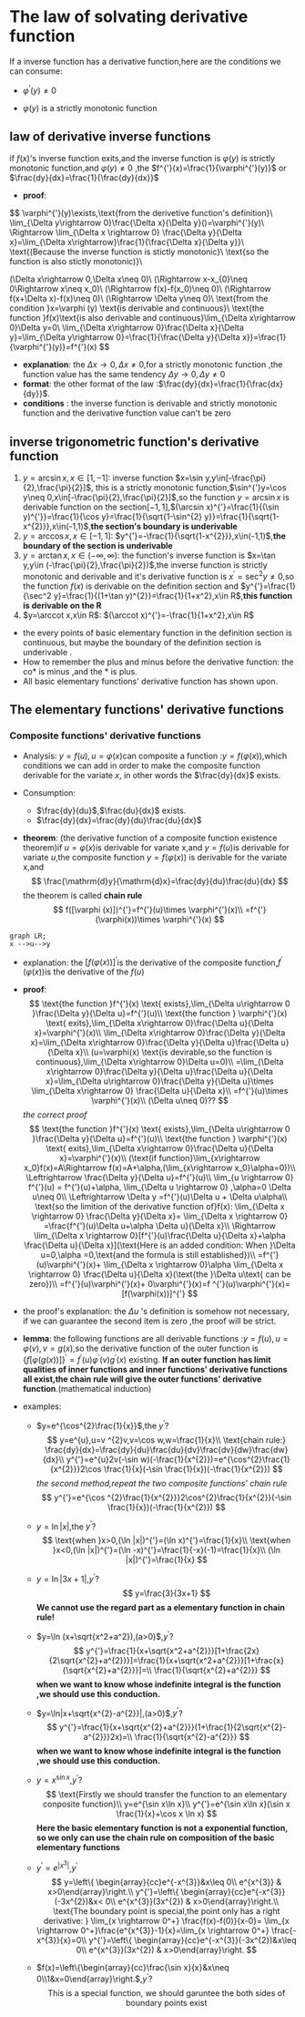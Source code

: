 # The law of solvating derivative function

If a inverse function has a derivative function,here are the conditions we can consume:

* $\varphi^{'}(y)\neq 0$

* $\varphi(y)$ is a strictly monotonic function

## law of derivative inverse functions



if $f(x)$'s inverse function exits,and the inverse function  is $\varphi(y)$ is strictly monotonic function,and $\varphi(y)\neq 0$ ,the  $f^{'}(x)=\frac{1}{\varphi^{'}(y)}$ or $\frac{dy}{dx}=\frac{1}{\frac{dy}{dx}}$

* **proof**:

$$
\varphi^{'}(y)\exists,\text{from the derivetive function's definition}\\
\lim_{\Delta y\rightarrow 0}\frac{\Delta x}{\Delta y}()=\varphi^{'}(y)\\
\Rightarrow \lim_{\Delta x \rightarrow 0} \frac{\Delta y}{\Delta x}=\lim_{\Delta x\rightarrow}\frac{1}{\frac{\Delta x}{\Delta y}}\\
\text{(Because the inverse function is stictly monotonic}\\
\text{so the function is also stictly monotonic)}\\

(\Delta x\rightarrow 0,\Delta x\neq 0)\\
(\Rightarrow x-x_{0}\neq 0\Rightarrow x\neq x_0)\\
(\Rightarrow f(x)-f(x_0)\neq 0)\\
(\Rightarrow f(x+\Delta x)-f(x)\neq 0)\\
(\Rightarrow \Delta y\neq 0)\\
\text{from the condition }x=\varphi (y)  \text{is derivable and continuous}\\
\text{the function }f(x)\text{is also derivable and continuous}\lim_{\Delta x\rightarrow 0}\Delta y=0\\
\lim_{\Delta x\rightarrow 0}\frac{\Delta x}{\Delta y}=\lim_{\Delta y\rightarrow 0}=\frac{1}{\frac{\Delta y}{\Delta x}}=\frac{1}{\varphi^{'}(y)}=f^{'}(x)
$$

* **explanation**: the $\Delta x\rightarrow 0,\Delta x\neq 0$,for  a strictly monotonic function ,the function value has the same tendency $\Delta y\rightarrow 0,\Delta y\neq 0$
* **format**: the other format of the law :$\frac{dy}{dx}=\frac{1}{\frac{dx}{dy}}$.
* **conditions** : the inverse function is derivable and strictly monotonic function and the derivative function value can't be zero

## inverse trigonometric function's derivative  function

1. $y=\arcsin x,x\in[1,-1]$: inverse function $x=\sin y,y\in[-\frac{\pi}{2},\frac{\pi}{2}]$, this is a strictly monotonic function,$\sin^{'}y=\cos y\neq 0,x\in[-\frac{\pi}{2},\frac{\pi}{2}]$,so the function $y=\arcsin x$ is derivable function on the section$[-1,1]$,$(\arcsin x)^{'}=\frac{1}{(\sin y)^{'}}=\frac{1}{\cos y}=\frac{1}{\sqrt{1-\sin^{2} y}}=\frac{1}{\sqrt{1-x^{2}}},x\in(-1,1)$,**the section's boundary is underivable**
2. $y=\arccos x,x\in[-1,1]$: $y^{'}=-\frac{1}{\sqrt{1-x^{2}}},x\in(-1,1)$,**the boundary of the section is underivable**
3. $y=\arctan x,x\in (-\infty,\infty)$: the function's inverse function is $x=\tan y,y\in (-\frac{\pi}{2},\frac{\pi}{2})$,the inverse function is strictly monotonic and derivable and it's derivative function is $x^{'}=\sec^2 y\neq0$,so the function $f(x)$ is derivable on the definition section and $y^{'}=\frac{1}{\sec^2 y}=\frac{1}{(1+\tan y)^{2}}=\frac{1}{1+x^2},x\in R$,**this function is derivable on the R**
4. $y=\arccot x,x\in R$: $(\arccot x)^{'}=-\frac{1}{1+x^2},x\in R$

* the every points of basic elementary function in the definition section is continuous, but maybe the boundary of the definition section is underivable .
* How to remember the plus and minus before the derivative function: the co* is minus ,and the * is plus.
* All basic elementary functions' derivative function has shown upon.

## The elementary functions' derivative functions 

### Composite functions' derivative functions

* Analysis: $y=f(u),u=\varphi(x)$can composite a function :$y=f(\varphi(x))$,which conditions we can add in order to make the composite function derivable for the variate $x$, in other words the $\frac{dy}{dx}$ exists.

* Consumption:  

  *  $\frac{dy}{du}$,$\frac{du}{dx}$  exists.
  * $\frac{dy}{dx}=\frac{dy}{du}\frac{du}{dx}$

* **theorem**: (the derivative function of a composite function existence theorem)if $u=\varphi(x)$is derivable for variate x,and $y=f(u)$is derivable for variate $u$,the composite function $y=f(\varphi(x))$ is derivable for the variate x,and 
  $$
  \frac{\mathrm{d}y}{\mathrm{d}x}=\frac{dy}{du}\frac{du}{dx}
  $$
  the theorem is called **chain rule**
  $$
  f([\varphi (x)])^{'}=f^{'}(u)\times \varphi^{'}(x)\\
  =f^{'}(\varphi(x))\times \varphi^{'}(x)
  $$
  

~~~mermaid
graph LR;
x -->u-->y
~~~

* explanation: the $[f(\varphi(x))]^{'}$is the derivative of the composite function,$f^{'}(\varphi(x))$is the derivative of the $f(u)$

* **proof**: 
  $$
  \text{the function }f^{'}(x) \text{ exists},\lim_{\Delta u\rightarrow 0 }\frac{\Delta y}{\Delta u}=f^{'}(u)\\
  \text{the function } \varphi^{'}(x) \text{ exits},\lim_{\Delta x\rightarrow 0}\frac{\Delta u}{\Delta x}=\varphi^{'}(x)\\
  \lim_{\Delta x\rightarrow 0}\frac{\Delta y}{\Delta x}=\lim_{\Delta x\rightarrow 0}\frac{\Delta y}{\Delta u}\frac{\Delta u}{\Delta x}\\
  (u=\varphi(x) \text{is devirable,so the function is continuous},\lim_{\Delta x\rightarrow 0}\Delta u=0)\\
  =\lim_{\Delta x\rightarrow 0}\frac{\Delta y}{\Delta u}\frac{\Delta u}{\Delta x}=\lim_{\Delta u\rightarrow 0}\frac{\Delta y}{\Delta u}\times \lim_{\Delta x\rightarrow 0} \frac{\Delta u}{\Delta x}\\
  =f^{'}(u)\times \varphi^{'}(x)\\
  (\Delta u\neq 0)??
  $$
  *the correct proof*
  $$
  \text{the function }f^{'}(x) \text{ exists},\lim_{\Delta u\rightarrow 0 }\frac{\Delta y}{\Delta u}=f^{'}(u)\\
  \text{the function } \varphi^{'}(x) \text{ exits},\lim_{\Delta x\rightarrow 0}\frac{\Delta u}{\Delta x}=\varphi^{'}(x)\\
  (\text{if function}\lim_{x\rightarrow x_0}f(x)=A\Rightarrow f(x)=A+\alpha,(\lim_{x\rightarrow x_0}\alpha=0))\\
  \Leftrightarrow \frac{\Delta y}{\Delta u}=f^{'}(u)\\
  \lim_{u \rightarrow 0}  f^{'}(u) = f^{'}(u)+\alpha, \lim_{\Delta  u \rightarrow 0}  ,\alpha=0 \Delta  u\neq 0\\
  \Leftrightarrow \Delta y =f^{'}(u)\Delta u + \Delta  u\alpha\\
  \text{so the limition of the derivative function of}f(x): \lim_{\Delta x \rightarrow 0} \frac{\Delta  y}{\Delta  x}= \lim_{\Delta x \rightarrow 0} =\frac{f^{'}(u)\Delta  u+\alpha \Delta u}{\Delta x}\\
  \Rightarrow \lim_{\Delta x \rightarrow 0}[f^{'}(u)\frac{\Delta  u}{\Delta  x}+\alpha \frac{\Delta  u}{\Delta x}](\text{Here is an added condition: When }\Delta u=0,\alpha =0,\text{and the formula is still established})\\
  =f^{'}(u)\varphi^{'}(x)+ \lim_{\Delta x \rightarrow 0}\alpha \lim_{\Delta x \rightarrow 0} \frac{\Delta  u}{\Delta x}(\text{the }\Delta  u\text{ can be zero})\\
  =f^{'}(u)\varphi^{'}(x)+ 0\varphi^{'}(x)=f ^{'}(u)\varphi^{'}(x)=[f(\varphi(x))]^{'}
  $$
  
* the proof's explanation: the $\Delta  u$ 's definition is somehow not necessary, if we can guarantee the second item is zero ,the proof will be strict.

* **lemma**: the following functions are all derivable functions :$y=f(u),u=\varphi(v),v=g(x)$,so the derivative function of the outer function is $\{f[\varphi(g(x))]\}^{'}=f^{'}(u)\varphi^{'}(v)g^{'}(x)$ existing. **If an outer function has limit qualities of inner functions and inner functions' derivative functions all exist,the chain rule will give the outer functions' derivative function**.(mathematical induction)

* examples:

  * $y=e^{\cos^{2}\frac{1}{x}}$,the $y^{'}$?
    $$
    y=e^{u},u=v ^{2}v,v=\cos w,w=\frac{1}{x}\\
    \text{chain rule:} \frac{dy}{dx}=\frac{dy}{du}\frac{du}{dv}\frac{dv}{dw}\frac{dw}{dx}\\
    y^{'}=e^{u}2v(-\sin w)(-\frac{1}{x^{2}})=e^{\cos^{2}\frac{1}{x^{2}}}2\cos \frac{1}{x}(-\sin \frac{1}{x})(-\frac{1}{x^{2}})  
    $$
    *the second method,repeat the two composite functions' chain rule*
    $$
    y^{'}=e^{\cos ^{2}\frac{1}{x^{2}}}2\cos^{2}\frac{1}{x^{2}}(-\sin \frac{1}{x})(-\frac{1}{x^{2}})
    $$

  

  * $y=\ln |x|$,the $y^{'}$?
    $$
    \text{when }x>0,(\ln |x|)^{'}=(\ln x)^{'}=\frac{1}{x}\\
    \text{when }x<0,(\ln |x|)^{'}=(\ln -x)^{'}=\frac{1}{-x}(-1)=\frac{1}{x}\\
    (\ln |x|)^{'}=\frac{1}{x}
    $$

  * $y=\ln|3x+1|$,$y^{'}$?
    $$
    y=\frac{3}{3x+1}
    $$
    **We cannot use  the regard part as a elementary function in chain rule!**
  
  * $y=\ln (x+\sqrt{x^2+a^2}),(a>0)$,$y^{'}$?
    $$
    y^{'}=\frac{1}{x+\sqrt{x^2+a^{2}}}[1+\frac{2x}{2\sqrt{x^{2}+a^{2}}}]=\frac{1}{x+\sqrt{x^2+a^{2}}}[1+\frac{x}{\sqrt{x^{2}+a^{2}}}]=\\
    \frac{1}{\sqrt{x^{2}+a^{2}}}
    $$
    **when we want to know whose indefinite integral is the function ,we should use this conduction.** 
  
  * $y=\ln|x+\sqrt{x^{2}-a^{2}}|,(a>0)$,$y^{'}$?
    $$
    y^{'}=\frac{1}{x+\sqrt{x^{2}+a^{2}}}(1+\frac{1}{2\sqrt{x^{2}-a^{2}}}2x)=\\
    \frac{1}{\sqrt{x^{2}-a^{2}}}
    $$
    **when we want to know whose indefinite integral is the function ,we should use this conduction.** 
  
  * $y=x^{\sin  x}$,$y^{'}$?
    $$
    \text{Firstly we should transfer the function to an elementary conposite function}\\
    y=e^{\sin x\ln x}\\
    y^{'}=e^{\sin x\ln x}(\sin x \frac{1}{x}+\cos x \ln x)
    $$
    **Here the basic elementary function is not a exponential function, so we only can use the chain rule on composition of the basic elementary functions** 
  
  * $y^{'}=e^{|x^{3}|}$,$y^{'}$
    $$
    y=\left\{ \begin{array}{cc}e^{-x^{3}}&x\leq 0\\ e^{x^{3}} & x>0\end{array}\right.\\
    y^{'}=\left\{ \begin{array}{cc}e^{-x^{3}}(-3x^{2})&x< 0\\ e^{x^{3}}(3x^{2}) & x>0\end{array}\right.\\
    \text{The boundary point is special,the point only has a right derivative: } \lim_{x \rightarrow 0^+}  \frac{f(x)-f(0)}{x-0}= \lim_{x \rightarrow 0^+}\frac{e^{x^{3}}-1}{x}=\lim_{x \rightarrow 0^+}  \frac{-x^{3}}{x}=0\\
    y^{'}=\left\{ \begin{array}{cc}e^{-x^{3}}(-3x^{2})&x\leq 0\\ e^{x^{3}}(3x^{2}) & x>0\end{array}\right.
    $$
    
  
  * $f(x)=\left\{\begin{array}{cc}\frac{\sin x}{x}&x\neq 0\\1&x=0\end{array}\right.$,$y^{'}$?
    $$
    \text{This is a special function, we should garuntee the both sides of boundary points exist}
    $$
    

